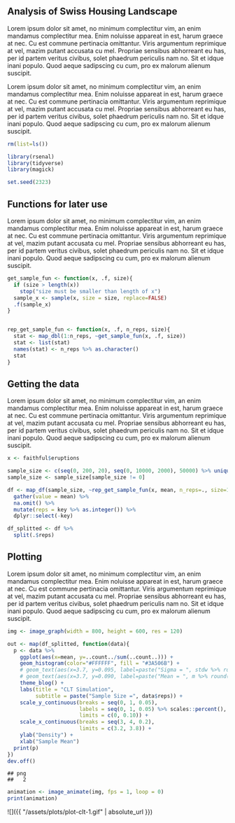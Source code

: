 Analysis of Swiss Housing Landscape
-----------------------------------

Lorem ipsum dolor sit amet, no minimum complectitur vim, an enim mandamus complectitur mea. Enim noluisse appareat in est, harum graece at nec. Cu est commune pertinacia omittantur. Viris argumentum reprimique at vel, mazim putant accusata cu mel. Propriae sensibus abhorreant eu has, per id partem veritus civibus, solet phaedrum periculis nam no. Sit et idque inani populo. Quod aeque sadipscing cu cum, pro ex malorum alienum suscipit.

Lorem ipsum dolor sit amet, no minimum complectitur vim, an enim mandamus complectitur mea. Enim noluisse appareat in est, harum graece at nec. Cu est commune pertinacia omittantur. Viris argumentum reprimique at vel, mazim putant accusata cu mel. Propriae sensibus abhorreant eu has, per id partem veritus civibus, solet phaedrum periculis nam no. Sit et idque inani populo. Quod aeque sadipscing cu cum, pro ex malorum alienum suscipit.

``` r
rm(list=ls())

library(rsenal)
library(tidyverse)
library(magick)

set.seed(2323)
```

Functions for later use
-----------------------

Lorem ipsum dolor sit amet, no minimum complectitur vim, an enim mandamus complectitur mea. Enim noluisse appareat in est, harum graece at nec. Cu est commune pertinacia omittantur. Viris argumentum reprimique at vel, mazim putant accusata cu mel. Propriae sensibus abhorreant eu has, per id partem veritus civibus, solet phaedrum periculis nam no. Sit et idque inani populo. Quod aeque sadipscing cu cum, pro ex malorum alienum suscipit.

``` r
get_sample_fun <- function(x, .f, size){
  if (size > length(x)) 
    stop("size must be smaller than length of x")
  sample_x <- sample(x, size = size, replace=FALSE)
  .f(sample_x)
}


rep_get_sample_fun <- function(x, .f, n_reps, size){
  stat <- map_dbl(1:n_reps, ~get_sample_fun(x, .f, size))
  stat <- list(stat)
  names(stat) <- n_reps %>% as.character()
  stat
}
```

Getting the data
----------------

Lorem ipsum dolor sit amet, no minimum complectitur vim, an enim mandamus complectitur mea. Enim noluisse appareat in est, harum graece at nec. Cu est commune pertinacia omittantur. Viris argumentum reprimique at vel, mazim putant accusata cu mel. Propriae sensibus abhorreant eu has, per id partem veritus civibus, solet phaedrum periculis nam no. Sit et idque inani populo. Quod aeque sadipscing cu cum, pro ex malorum alienum suscipit.

``` r
x <- faithful$eruptions

sample_size <- c(seq(0, 200, 20), seq(0, 10000, 2000), 50000) %>% unique()
sample_size <- sample_size[sample_size != 0]

df <- map_df(sample_size, ~rep_get_sample_fun(x, mean, n_reps=., size=100)) %>%
  gather(value = mean) %>%
  na.omit() %>% 
  mutate(reps = key %>% as.integer()) %>% 
  dplyr::select(-key)

df_splitted <- df %>%
  split(.$reps)
```

Plotting
--------

Lorem ipsum dolor sit amet, no minimum complectitur vim, an enim mandamus complectitur mea. Enim noluisse appareat in est, harum graece at nec. Cu est commune pertinacia omittantur. Viris argumentum reprimique at vel, mazim putant accusata cu mel. Propriae sensibus abhorreant eu has, per id partem veritus civibus, solet phaedrum periculis nam no. Sit et idque inani populo. Quod aeque sadipscing cu cum, pro ex malorum alienum suscipit.

``` r
img <- image_graph(width = 800, height = 600, res = 120)

out <- map(df_splitted, function(data){
  p <- data %>%
    ggplot(aes(x=mean, y=..count../sum(..count..))) +
    geom_histogram(color="#FFFFFF", fill = "#3A506B") +
    # geom_text(aes(x=3.7, y=0.095, label=paste("Sigma = ", stdw %>% round(4) %>% format(nsmall = 4)))) +
    # geom_text(aes(x=3.7, y=0.090, label=paste("Mean = ", m %>% round(4) %>% format(nsmall = 4)))) +
    theme_blog() +
    labs(title = "CLT Simulation",
         subtitle = paste("Sample Size =", data$reps)) +
    scale_y_continuous(breaks = seq(0, 1, 0.05),
                       labels = seq(0, 1, 0.05) %>% scales::percent(),
                       limits = c(0, 0.10)) +
    scale_x_continuous(breaks = seq(3, 4, 0.2),
                       limits = c(3.2, 3.8)) +
    ylab("Density") +
    xlab("Sample Mean")
  print(p)
})
dev.off()
```

    ## png 
    ##   2

``` r
animation <- image_animate(img, fps = 1, loop = 0)
print(animation)
```

![]({{ "/assets/plots/plot-clt-1.gif" | absolute_url }})
